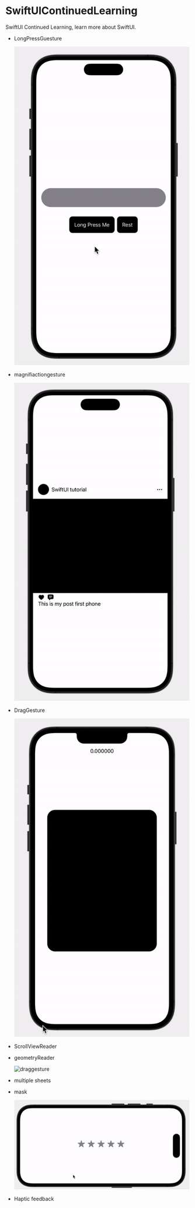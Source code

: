 # SwiftUIContinuedLearning
SwiftUI Continued Learning, learn more about SwiftUI.



* LongPressGuesture

  ![](images/longpressgesture.gif)

  

* magnifiactiongesture

  ![magnifiactiongesture](images/magnifiactiongesture.gif)

* DragGesture

  ![draggesture](images/draggesture.gif)
  
* ScrollViewReader
* geometryReader

  ![draggesture](images/geometryReader.gif)
* multiple sheets
* mask

  ![maks](images/mask.gif)
  
* Haptic feedback

